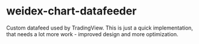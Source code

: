 # weidex-chart-datafeeder
Custom datafeed used by TradingView. This is just a quick implementation, that needs a lot more work - improved design and more optimization.
